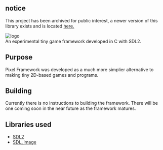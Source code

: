 ## notice
This project has been archived for public interest, a newer version of this library exists and is located [here.](https://github.com/razziefox/decaf)

![logo]\
An experimental tiny game framework developed in C with SDL2.

## Purpose
Pixel Framework was developed as a much more simplier alternative to making tiny 2D-based games and programs. 

## Building
Currently there is no instructions to building the framework. There will be one coming soon in the near future as the framework matures.

## Libraries used
* [SDL2](https://www.libsdl.org/)
* [SDL_image](https://www.libsdl.org/projects/SDL_image/)

[logo]: logo.png
